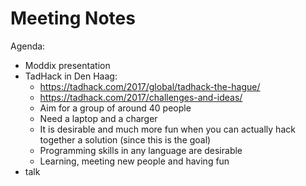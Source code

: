 Meeting Notes
===

Agenda:
- Moddix presentation
- TadHack in Den Haag:
  - https://tadhack.com/2017/global/tadhack-the-hague/
  - https://tadhack.com/2017/challenges-and-ideas/
  - Aim for a group of around 40 people
  - Need a laptop and a charger
  - It is desirable and much more fun when you can actually hack together a solution (since this is the goal)
  - Programming skills in any language are desirable
  - Learning, meeting new people and having fun
- talk
